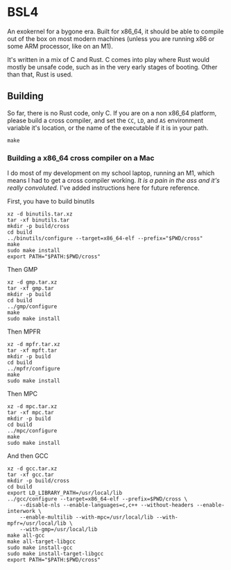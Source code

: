 # BSL4
An exokernel for a bygone era. Built for x86\_64, it should be able to compile out of the box on most
modern machines (unless you are running x86 or some ARM processor, like on an M1).

It's written in a mix of C and Rust. C comes into play where Rust would mostly be unsafe code, such as
in the very early stages of booting. Other than that, Rust is used.

## Building
So far, there is no Rust code, only C. If you are on a non x86\_64 platform, please build a cross compiler,
and set the `CC`, `LD`, and `AS` environment variable it's location, or the name of the executable if it is
in your path.

```
make
```

### Building a x86_64 cross compiler on a Mac
I do most of my development on my school laptop, running an M1, which means I had to get a cross compiler working. *It is a pain in the ass
and it's really convoluted.* I've added instructions here for future reference.

First, you have to build binutils
```
xz -d binutils.tar.xz
tar -xf binutils.tar
mkdir -p build/cross
cd build
../binutils/configure --target=x86_64-elf --prefix="$PWD/cross"
make
sudo make install
export PATH="$PATH:$PWD/cross"
```

Then GMP
```
xz -d gmp.tar.xz
tar -xf gmp.tar
mkdir -p build
cd build
../gmp/configure
make
sudo make install
```

Then MPFR
```
xz -d mpfr.tar.xz
tar -xf mpft.tar
mkdir -p build
cd build
../mpfr/configure
make
sudo make install
```

Then MPC
```
xz -d mpc.tar.xz
tar -xf mpc.tar
mkdir -p build
cd build
../mpc/configure
make
sudo make install
```

And then GCC
```
xz -d gcc.tar.xz
tar -xf gcc.tar
mkdir -p build/cross
cd build
export LD_LIBRARY_PATH=/usr/local/lib
../gcc/configure --target=x86_64-elf --prefix=$PWD/cross \
    --disable-nls --enable-languages=c,c++ --without-headers --enable-interwork \
    --enable-multilib --with-mpc=/usr/local/lib --with-mpfr=/usr/local/lib \
    --with-gmp=/usr/local/lib
make all-gcc
make all-target-libgcc
sudo make install-gcc
sudo make install-target-libgcc
export PATH="$PATH:$PWD/cross"
```

